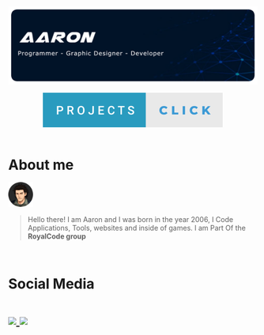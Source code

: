 
<p align="center">
		<img src="images/aaroncard.png">
</p>
<div align="center">
  <a href="https://github.com/CaptainAaron/Projects">
    <img src="https://raw.githubusercontent.com/CaptainAaron/CaptainAaron/87149fba226b159420bead8b5bc8389e215377e6/images/buttons/projects-click.svg">
  </a>
</div>
<br/>
<div>
  <h1>About me</h1>

  <img height="50px" width="50px" src="https://raw.githubusercontent.com/CaptainAaron/CaptainAaron/main/images/aaronprofileicon.webp">
</div>


> Hello there!
> I am Aaron and I was born in the year 2006,
> I Code Applications, Tools, websites and inside of games.
> I am Part Of the **RoyalCode group**
<br/>
<h1>Social Media<h1>

<div>
	<a href="https://twitter.com/Operator_Aaron">
	<img src="https://abs.twimg.com/favicons/twitter.2.ico">
	<a href="https://www.facebook.com/profile.php?id=100016284162790"><img src="https://static.xx.fbcdn.net/rsrc.php/yD/r/d4ZIVX-5C-b.ico"></a>
</div>
